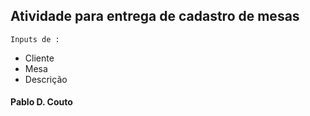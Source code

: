 ## Atividade para entrega de cadastro de mesas

`Inputs de :`
- Cliente
- Mesa
- Descrição

#### Pablo D. Couto